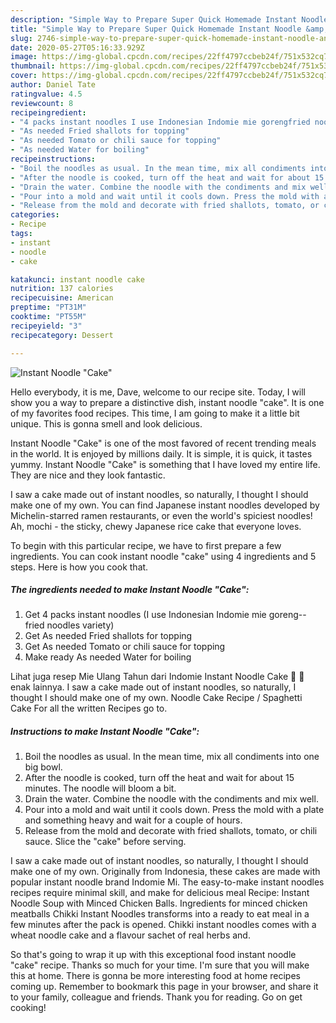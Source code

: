 ```yaml
---
description: "Simple Way to Prepare Super Quick Homemade Instant Noodle &amp;#34;Cake&amp;#34;"
title: "Simple Way to Prepare Super Quick Homemade Instant Noodle &amp;#34;Cake&amp;#34;"
slug: 2746-simple-way-to-prepare-super-quick-homemade-instant-noodle-and-34-cake-and-34
date: 2020-05-27T05:16:33.929Z
image: https://img-global.cpcdn.com/recipes/22ff4797ccbeb24f/751x532cq70/instant-noodle-cake-recipe-main-photo.jpg
thumbnail: https://img-global.cpcdn.com/recipes/22ff4797ccbeb24f/751x532cq70/instant-noodle-cake-recipe-main-photo.jpg
cover: https://img-global.cpcdn.com/recipes/22ff4797ccbeb24f/751x532cq70/instant-noodle-cake-recipe-main-photo.jpg
author: Daniel Tate
ratingvalue: 4.5
reviewcount: 8
recipeingredient:
- "4 packs instant noodles I use Indonesian Indomie mie gorengfried noodles variety"
- "As needed Fried shallots for topping"
- "As needed Tomato or chili sauce for topping"
- "As needed Water for boiling"
recipeinstructions:
- "Boil the noodles as usual. In the mean time, mix all condiments into one big bowl."
- "After the noodle is cooked, turn off the heat and wait for about 15 minutes. The noodle will bloom a bit."
- "Drain the water. Combine the noodle with the condiments and mix well."
- "Pour into a mold and wait until it cools down. Press the mold with a plate and something heavy and wait for a couple of hours."
- "Release from the mold and decorate with fried shallots, tomato, or chili sauce. Slice the &#34;cake&#34; before serving."
categories:
- Recipe
tags:
- instant
- noodle
- cake

katakunci: instant noodle cake 
nutrition: 137 calories
recipecuisine: American
preptime: "PT31M"
cooktime: "PT55M"
recipeyield: "3"
recipecategory: Dessert

---
```



![Instant Noodle &#34;Cake&#34;](https://img-global.cpcdn.com/recipes/22ff4797ccbeb24f/751x532cq70/instant-noodle-cake-recipe-main-photo.jpg)

Hello everybody, it is me, Dave, welcome to our recipe site. Today, I will show you a way to prepare a distinctive dish, instant noodle &#34;cake&#34;. It is one of my favorites food recipes. This time, I am going to make it a little bit unique. This is gonna smell and look delicious.

Instant Noodle &#34;Cake&#34; is one of the most favored of recent trending meals in the world. It is enjoyed by millions daily. It is simple, it is quick, it tastes yummy. Instant Noodle &#34;Cake&#34; is something that I have loved my entire life. They are nice and they look fantastic.

I saw a cake made out of instant noodles, so naturally, I thought I should make one of my own. You can find Japanese instant noodles developed by Michelin-starred ramen restaurants, or even the world&#39;s spiciest noodles! Ah, mochi - the sticky, chewy Japanese rice cake that everyone loves.


To begin with this particular recipe, we have to first prepare a few ingredients. You can cook instant noodle &#34;cake&#34; using 4 ingredients and 5 steps. Here is how you cook that.

<!--inarticleads1-->

##### The ingredients needed to make Instant Noodle &#34;Cake&#34;:

1. Get 4 packs instant noodles (I use Indonesian Indomie mie goreng--fried noodles variety)
1. Get As needed Fried shallots for topping
1. Get As needed Tomato or chili sauce for topping
1. Make ready As needed Water for boiling


Lihat juga resep Mie Ulang Tahun dari Indomie Instant Noodle Cake 🎂 🥳 enak lainnya. I saw a cake made out of instant noodles, so naturally, I thought I should make one of my own. Noodle Cake Recipe / Spaghetti Cake For all the written Recipes go to. 

<!--inarticleads2-->

##### Instructions to make Instant Noodle &#34;Cake&#34;:

1. Boil the noodles as usual. In the mean time, mix all condiments into one big bowl.
1. After the noodle is cooked, turn off the heat and wait for about 15 minutes. The noodle will bloom a bit.
1. Drain the water. Combine the noodle with the condiments and mix well.
1. Pour into a mold and wait until it cools down. Press the mold with a plate and something heavy and wait for a couple of hours.
1. Release from the mold and decorate with fried shallots, tomato, or chili sauce. Slice the &#34;cake&#34; before serving.


I saw a cake made out of instant noodles, so naturally, I thought I should make one of my own. Originally from Indonesia, these cakes are made with popular instant noodle brand Indomie Mi. The easy-to-make instant noodles recipes require minimal skill, and make for delicious meal Recipe: Instant Noodle Soup with Minced Chicken Balls. Ingredients for minced chicken meatballs Chikki Instant Noodles transforms into a ready to eat meal in a few minutes after the pack is opened. Chikki instant noodles comes with a wheat noodle cake and a flavour sachet of real herbs and. 

So that's going to wrap it up with this exceptional food instant noodle &#34;cake&#34; recipe. Thanks so much for your time. I'm sure that you will make this at home. There is gonna be more interesting food at home recipes coming up. Remember to bookmark this page in your browser, and share it to your family, colleague and friends. Thank you for reading. Go on get cooking!
